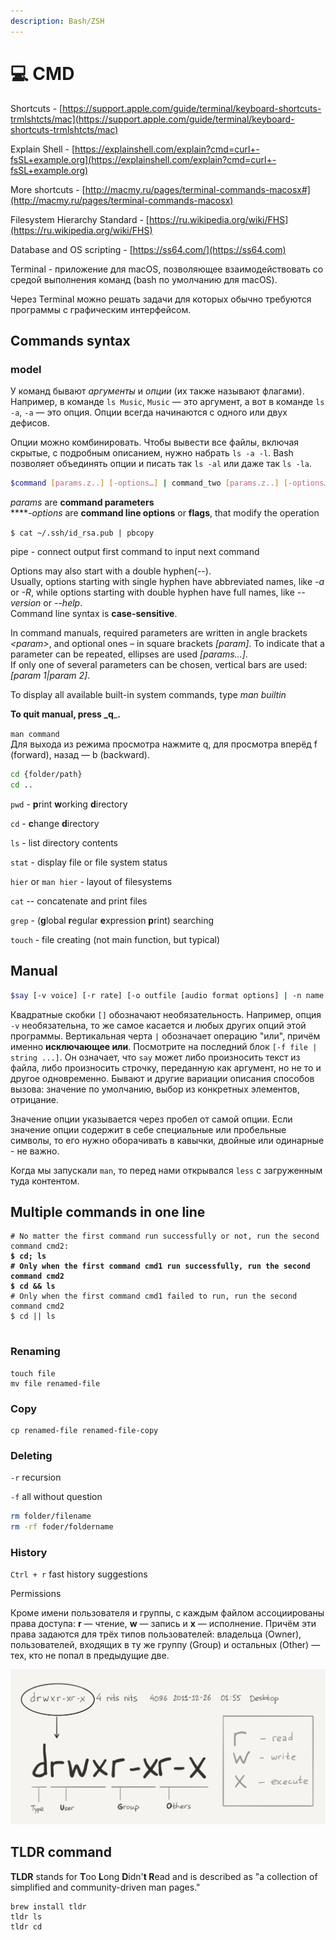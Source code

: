 ```yaml
---
description: Bash/ZSH
---
```


# 💻 CMD

Shortcuts - [https://support.apple.com/guide/terminal/keyboard-shortcuts-trmlshtcts/mac](https://support.apple.com/guide/terminal/keyboard-shortcuts-trmlshtcts/mac)

Explain Shell - [https://explainshell.com/explain?cmd=curl+-fsSL+example.org](https://explainshell.com/explain?cmd=curl+-fsSL+example.org)

More shortcuts - [http://macmy.ru/pages/terminal-commands-macosx#](http://macmy.ru/pages/terminal-commands-macosx)

Filesystem Hierarchy Standard - [https://ru.wikipedia.org/wiki/FHS](https://ru.wikipedia.org/wiki/FHS)

Database and OS scripting - [https://ss64.com/](https://ss64.com)

Terminal - приложение для macOS, позволяющее взаимодействовать со средой выполнения команд (bash по умолчанию для macOS).

Через Terminal можно решать задачи для которых обычно требуются программы с графическим интерфейсом.

## Commands syntax

### model

У команд бывают _аргументы_ и _опции_ (их также называют флагами). Например, в команде `ls Music`, `Music` — это аргумент, а вот в команде `ls -a`, `-a` — это опция. Опции всегда начинаются с одного или двух дефисов.

Опции можно комбинировать. Чтобы вывести все файлы, включая скрытые, с подробным описанием, нужно набрать `ls -a -l`. Bash позволяет объединять опции и писать так `ls -al` или даже так `ls -la`.

```bash
$command [params.z..] [-options…] | command_two [params.z..] [-options…]
```

_params_ are **command parameters**\
\*\*\*\*_-options_ are **command line options** or **flags**, that modify the operation

`$ cat ~/.ssh/id_rsa.pub | pbcopy`

&#x20;pipe - connect output first command to input next command

Options may also start with a double hyphen(--).\
Usually, options starting with single hyphen have abbreviated names, like _-a_ or _-R_, while options starting with double hyphen have full names, like _--version_ or _--help_.\
Command line syntax is **case-sensitive**.

In command manuals, required parameters are written in angle brackets _\<param>_, and optional ones – in square brackets _\[param]_. To indicate that a parameter can be repeated, ellipses are used _\[params...]_.\
If only one of several parameters can be chosen, vertical bars are used: _\[param 1|param 2]_.

To display all available built-in system commands, type _man builtin_

**To quit manual, press \_q**\_**.**

`man command`\
Для выхода из режима просмотра нажмите q, для просмотра вперёд f (forward), назад — b (backward).

```bash
cd {folder/path} 
cd ..
```

`pwd` - **p**rint **w**orking **d**irectory

`cd` - **c**hange **d**irectory

`ls` - list directory contents

`stat` - display file or file system status

`hier` or `man hier` - layout of filesystems

`cat` -- concatenate and print files

`grep` - (**g**lobal **r**egular **e**xpression **p**rint) searching

`touch` - file creating (not main function, but typical)

## Manual

```bash
$say [-v voice] [-r rate] [-o outfile [audio format options] | -n name:port | -a device] [-f file | string ...]
```

Квадратные скобки `[]` обозначают необязательность. Например, опция `-v` необязательна, то же самое касается и любых других опций этой программы. Вертикальная черта `|` обозначает операцию "или", причём именно **исключающее или**. Посмотрите на последний блок `[-f file | string ...]`. Он означает, что `say` может либо произносить текст из файла, либо произносить строчку, переданную как аргумент, но не то и другое одновременно. Бывают и другие вариации описания способов вызова: значение по умолчанию, выбор из конкретных элементов, отрицание.

Значение опции указывается через пробел от самой опции. Если значение опции содержит в себе специальные или пробельные символы, то его нужно оборачивать в кавычки, двойные или одинарные - не важно.

Когда мы запускали `man`, то перед нами открывался `less` с загруженным туда контентом.

## Multiple commands in one line

<pre class="language-bash"><code class="lang-bash"># No matter the first command run successfully or not, run the second command cmd2:
<strong>$ cd; ls
</strong><strong># Only when the first command cmd1 run successfully, run the second command cmd2
</strong><strong>$ cd &#x26;&#x26; ls
</strong># Only when the first command cmd1 failed to run, run the second command cmd2
$ cd || ls

</code></pre>

### Renaming

```
touch file
mv file renamed-file
```

### Copy

```
cp renamed-file renamed-file-copy
```

### Deleting

`-r` recursion

`-f` all without question

```bash
rm folder/filename
rm -rf foder/foldername
```

### History

`Ctrl + r` fast history suggestions

Permissions

Кроме имени пользователя и группы, с каждым файлом ассоциированы права доступа: **r** — чтение, **w** — запись и **x** — исполнение. Причём эти права задаются для трёх типов пользователей: владельца (Owner), пользователей, входящих в ту же группу (Group) и остальных (Other) — тех, кто не попал в предыдущие две.

![](<../.gitbook/assets/image (14).png>)

## **TLDR command**

**TLDR** stands for **T**oo **L**ong **D**idn'**t R**ead and is described as "a collection of simplified and community-driven man pages."

```
brew install tldr
tldr ls
tldr cd
```
